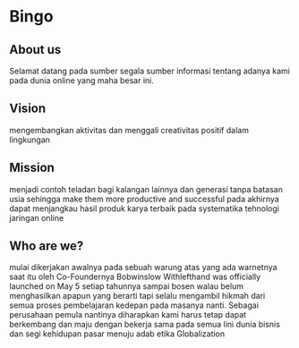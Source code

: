 #  Bingo
## About us
Selamat datang pada sumber segala sumber informasi tentang adanya kami pada dunia online yang maha besar ini.

## Vision
mengembangkan aktivitas dan menggali creativitas positif dalam lingkungan 

## Mission
 menjadi contoh teladan bagi kalangan lainnya dan generasi tanpa batasan usia sehingga make them more productive and successful pada akhirnya dapat menjangkau hasil produk karya terbaik pada systematika tehnologi jaringan online 

## Who are we?
mulai dikerjakan awalnya pada sebuah warung atas yang ada warnetnya saat itu oleh Co-Foundernya Bobwinslow Withlefthand  was officially launched on May 5 setiap tahunnya sampai bosen walau belum menghasilkan apapun yang berarti tapi selalu mengambil hikmah dari semua proses pembelajaran kedepan pada masanya nanti.
Sebagai perusahaan pemula nantinya diharapkan kami harus tetap dapat berkembang dan maju dengan bekerja sama pada semua lini dunia bisnis dan segi kehidupan pasar menuju adab etika Globalization
